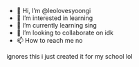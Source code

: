 - 👋 Hi, I’m @leolovesyoongi
- 👀 I’m interested in learning
- 🌱 I’m currently learning sing
- 💞️ I’m looking to collaborate on idk
- 📫 How to reach me no

ignores this i just created it for my school lol
